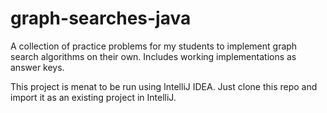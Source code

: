 # graph-searches-java

A collection of practice problems for my students to implement graph search algorithms on their own. Includes working implementations as answer keys.

This project is menat to be run using IntelliJ IDEA.
Just clone this repo and import it as an existing project in IntelliJ.
